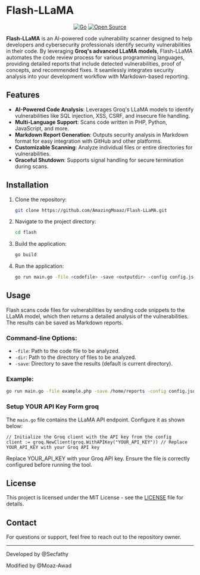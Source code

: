 # Flash-LLaMA

<div align="center">

[![Go](https://img.shields.io/badge/Go-1.19-blue.svg?style=flat&logo=go)](https://golang.org)  [![Open Source](https://img.shields.io/badge/Open%20Source-%F0%9F%92%9A-brightgreen?style=flat)](https://opensource.org)

</div>

**Flash-LLaMA** is an AI-powered code vulnerability scanner designed to help developers and cybersecurity professionals identify security vulnerabilities in their code. By leveraging **Groq's advanced LLaMA models**, Flash-LLaMA automates the code review process for various programming languages, providing detailed reports that include detected vulnerabilities, proof of concepts, and recommended fixes. It seamlessly integrates security analysis into your development workflow with Markdown-based reporting.

## Features

- **AI-Powered Code Analysis**: Leverages Groq's LLaMA models to identify vulnerabilities like SQL injection, XSS, CSRF, and insecure file handling.
- **Multi-Language Support**: Scans code written in PHP, Python, JavaScript, and more.
- **Markdown Report Generation**: Outputs security analysis in Markdown format for easy integration with GitHub and other platforms.
- **Customizable Scanning**: Analyze individual files or entire directories for vulnerabilities.
- **Graceful Shutdown**: Supports signal handling for secure termination during scans.

## Installation

1. Clone the repository:
    ```bash
    git clone https://github.com/AmazingMoaaz/Flash-LLaMA.git
    ```

2. Navigate to the project directory:
    ```bash
    cd flash
    ```

3. Build the application:
    ```bash
    go build
    ```

4. Run the application:
    ```bash
    go run main.go -file <codefile> -save <outputdir> -config config.json
    ```

## Usage

Flash scans code files for vulnerabilities by sending code snippets to the LLaMA model, which then returns a detailed analysis of the vulnerabilities. The results can be saved as Markdown reports.

### Command-line Options:

- `-file`: Path to the code file to be analyzed.
- `-dir`: Path to the directory of files to be analyzed.
- `-save`: Directory to save the results (default is current directory).
  
### Example:

```bash
go run main.go -file example.php -save /home/reports -config config.json
```

### Setup YOUR API Key Form groq

The `main.go` file contains the LLaMA API endpoint. Configure it as shown below:

```
// Initialize the Groq client with the API key from the config
client := groq.NewClient(groq.WithAPIKey("YOUR_API_KEY")) // Replace YOUR_API_KEY with your Groq API key
```

Replace YOUR_API_KEY with your Groq API key. Ensure the file is correctly configured before running the tool.

## License

This project is licensed under the MIT License - see the [LICENSE](LICENSE) file for details.

## Contact

For questions or support, feel free to reach out to the repository owner.

---
Developed by @Secfathy

Modified by @Moaz-Awad
